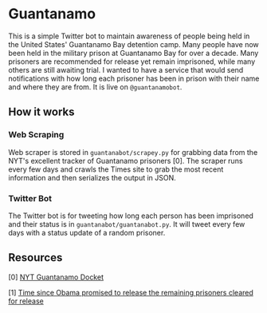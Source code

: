 # Guantanamo

This is a simple Twitter bot to maintain awareness of people
being held in the United States' Guantanamo Bay detention camp. Many people have now been held in the military prison at Guantanamo Bay for over a decade. Many prisoners are recommended for release yet remain imprisoned, while many others are still awaiting trial. I wanted to have a service that would send notifications with how long each prisoner has been in prison with their name and where they are from. It is live on `@guantanamobot`.

## How it works

### Web Scraping

Web scraper is stored in `guantanabot/scrapey.py` for grabbing data from the NYT's excellent tracker of Guantanamo prisoners [0]. The scraper runs every few days and crawls the Times site to grab the most recent information and then serializes the output in JSON.

### Twitter Bot

The Twitter bot is for tweeting how long each person has been imprisoned and their status is in `guantanabot/guantanabot.py`. It will tweet every few days with a status update of a random prisoner.

## Resources
 
[0] [NYT Guantanamo Docket](http://projects.nytimes.com/guantanamo/detainees/current)
 
[1] [Time since Obama promised to release the remaining prisoners cleared for release](http://www.gtmoclock.com/)